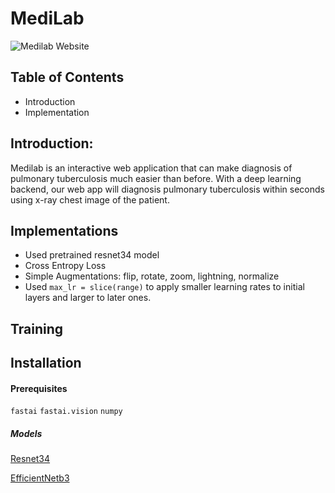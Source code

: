 # MediLab

![Medilab Website](https://github.com/chetanpandey1266/HackInIndia/blob/master/medilab.gif)

## Table of Contents
- Introduction
- Implementation


## Introduction:
Medilab is an interactive web application that can make diagnosis of pulmonary tuberculosis much easier than before. With a deep learning backend, our web app will diagnosis pulmonary tuberculosis within seconds using x-ray chest image of the patient.

## Implementations

- Used pretrained resnet34 model
- Cross Entropy Loss 
- Simple Augmentations: flip, rotate, zoom, lightning, normalize
- Used `max_lr = slice(range)` to apply smaller learning rates to initial layers and larger to later ones.

## Training


## Installation 

#### Prerequisites

`fastai`
`fastai.vision`
`numpy`

##### Models

[Resnet34](https://drive.google.com/file/d/1-183IuG42Sh6p4Kk6ok_DJw_PGtbNVSl/view)

[EfficientNetb3](https://drive.google.com/file/d/1F2RamM03oBahviwY93XCnrpNuTKobMzn/view?usp=sharing)


